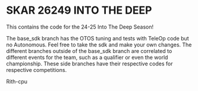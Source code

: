 # SKAR 26249 INTO THE DEEP

This contains the code for the 24-25 Into The Deep Season!

The base_sdk branch has the OTOS tuning and tests with TeleOp code but no Autonomous. Feel free to take the sdk and make your own changes. The different branches outside of the base_sdk branch are correlated to different events for the team, such as a qualifier or even the world championship. These side branches have their respective codes for respective competitions. 


Rith-cpu


